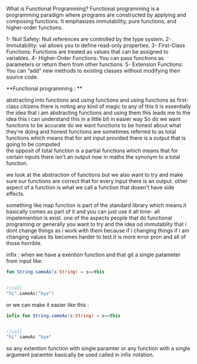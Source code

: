 
What is Functional Programming?
Functional programming is a programming paradigm where programs are constructed by applying and composing functions. It emphasizes immutability, pure functions, and higher-order functions.

1- Null Safety: Null references are controlled by the type system.
2- Immutability: val allows you to define read-only properties.
3- First-Class Functions: Functions are treated as values that can be assigned to variables.
4- Higher-Order Functions: You can pass functions as parameters or return them from other functions.
5- Extension Functions: You can “add” new methods to existing classes without modifying their source code.


**Functional programming : **

abstracting into functions and  using functions and using functions as first-class citizens 
there is noting any kind of magic to any of this it is essentially the idea that i am abstracting functions and using them 
this leads me to the idea this i can understand this in a little bit in easier way 
So  do we want functions to be accurate do we want functions to be honest about what they're doing and honest functions are sometimes referred to as total functions which means that for ant input provided there is a output that is going to be computed  
the opposit of total function is a partial functions which means that for certain inputs there isn't an output now in maths the synonym to a total function.

we look at the abstraction of functions but we also want to try and make sure our functions are correct that for every input there is an output.
other aspect of a function is what we call a function that dosen't have side effects.

something like map function is part of the standard library which means it basically comes as part of it and you can just use it all time- all impelemention is exist.
one of the aspects people that do functional programing or generally you want to try and the idea od immutablity that i dont change  things as i work with them because if i changing things if i am changing values its becomes harder to test.it is more error pron and all of those horrible.

infix : when we have a exention function and that git a single patameter from input like:
```kotlin
fun String.sameAs(s:String) = s==this


//call
"hi".sameAs("bye")

```
or we can make it easier like this :
```kotlin
infix fun String.sameAs(s:String) = s==this


//call
"hi" sameAs "bye"
```
so any extention function with single paramter or any function with a single argument  paramter basically be used called in infix notation.  